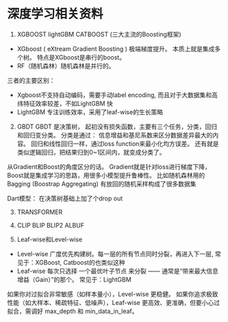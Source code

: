 # 深度学习相关资料

1. XGBOOST lightGBM CATBOOST (三大主流的Boosting框架)
- XGboost ( eXtream Gradient Boosting ) 极端梯度提升。  本质上就是集成多个树。 特点是XGboost是串行的boost。
- RF（随机森林）随机森林是并行的。

三者的主要区别：
- Xgboost不支持自动编码，需要手动label encoding, 而且对于大数据集和高纬特征效率较差，不如LightGBM 快
- LightGBM 专注训练效率，采用了leaf-wise的生长策略




2. GBDT 
GBDT 是决策树， 起初没有损失函数，主要有三个任务，分类，回归和回归变分类。 分类是通过： 信息增益和基尼系数来区分数据差异最大的内容。 回归和线性回归一样，通过loss function来最小化均方误差。 还有就是类似逻辑回归，把结果归到0~1区间内，就变成分类了。 

从Gradient和Boost的角度区分的话。 Gradient就是针对loss进行梯度下降， Boost就是集成学习的思路，用很多小模型提升鲁棒性。 比如随机森林用的Bagging (Boostrap Aggregating) 有放回的随机采样构成了很多数据集

Dart模型： 在决策树基础上加了个drop out

3. TRANSFORMER

4. CLIP BLIP BLIP2 ALBUF

5. Leaf-wise和Level-wise
- Level-wise  广度优先构建树。每一层的所有节点同时分裂，再进入下一层, 常见于：XGBoost, Catboost的也类似这种
- Leaf-wise  每次只选择 一个最优叶子节点 来分裂 —— 通常是“带来最大信息增益（Gain）”的那个。 常见于：LightGBM

如果你对过拟合非常敏感（如样本量小），Level-wise 更稳健。
如果你追求极致性能（如大样本、稀疏特征、低噪声），Leaf-wise 更高效、更准确，但要小心过拟合，需调好 max_depth 和 min_data_in_leaf。

